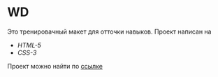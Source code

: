# WD 

Это тренировачный макет для отточки навыков.
Проект написан на 
* *HTML-5*
* *CSS-3*


Проект можно найти по [ссылке]()
